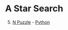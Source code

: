 # A Star Search

5. [N Puzzle](https://www.hackerrank.com/challenges/n-puzzle) - [Python](n_puzzle.py)